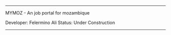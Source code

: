 ---------------------------------------

MYMOZ - An job portal for mozambique

Developer: Felermino Ali
Status: Under Construction

-------------------------------------



